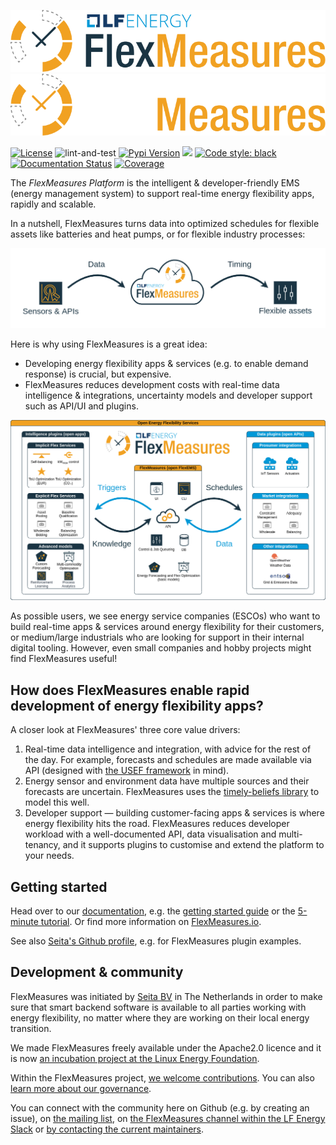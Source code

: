 ![FlexMeasures Logo Light](https://github.com/FlexMeasures/screenshots/blob/main/logo/flexmeasures-horizontal-color.svg#gh-light-mode-only)
![FlexMeasures Logo Dark](https://github.com/FlexMeasures/screenshots/blob/main/logo/flexmeasures-horizontal-dark.svg#gh-dark-mode-only)

[![License](https://img.shields.io/github/license/seitabv/flexmeasures?color=blue)](https://github.com/FlexMeasures/flexmeasures/blob/main/LICENSE)
![lint-and-test](https://github.com/FlexMeasures/flexmeasures/workflows/lint-and-test/badge.svg)
[![Pypi Version](https://img.shields.io/pypi/v/flexmeasures.svg)](https://pypi.python.org/pypi/flexmeasures)
[![](https://img.shields.io/badge/python-3.8+-blue.svg)](https://www.python.org/downloads/)
[![Code style: black](https://img.shields.io/badge/code%20style-black-000000.svg)](https://github.com/psf/black)
[![Documentation Status](https://readthedocs.org/projects/flexmeasures/badge/?version=latest)](https://flexmeasures.readthedocs.io/en/latest/?badge=latest)
[![Coverage](https://coveralls.io/repos/github/FlexMeasures/flexmeasures/badge.svg)](https://coveralls.io/github/FlexMeasures/flexmeasures)

The *FlexMeasures Platform* is the intelligent & developer-friendly EMS (energy management system) to support real-time energy flexibility apps, rapidly and scalable. 

In a nutshell, FlexMeasures turns data into optimized schedules for flexible assets like batteries and heat pumps, or for flexible industry processes:

![The most simple view of FlexMeasures, turning data into schedules](https://raw.githubusercontent.com/FlexMeasures/screenshots/main/architecture/simple-flexEMS.png)


Here is why using FlexMeasures is a great idea:

- Developing energy flexibility apps & services (e.g. to enable demand response) is crucial, but expensive.
- FlexMeasures reduces development costs with real-time data intelligence & integrations, uncertainty models and developer support such as API/UI and plugins.

![High-level overview of FlexMeasures as an EMS for energy flexibility apps, using plugins to fit a given use case](https://raw.githubusercontent.com/FlexMeasures/screenshots/main/architecture/overview-flexEMS.png)

As possible users, we see energy service companies (ESCOs) who want to build real-time apps & services around energy flexibility for their customers, or medium/large industrials who are looking for support in their internal digital tooling. However, even small companies and hobby projects might find FlexMeasures useful! 


## How does FlexMeasures enable rapid development of energy flexibility apps?

A closer look at FlexMeasures' three core value drivers:

1. Real-time data intelligence and integration, with advice for the rest of the day. For example, forecasts and schedules are made available via API (designed with [the USEF framework](https://usef.energy) in mind).
2. Energy sensor and environment data have multiple sources and their forecasts are uncertain. FlexMeasures uses the [timely-beliefs library](https://github.com/SeitaBV/timely-beliefs) to model this well.
3. Developer support ― building customer-facing apps & services is where energy flexibility hits the road. FlexMeasures reduces developer workload with a well-documented API, data visualisation and multi-tenancy, and it supports plugins to customise and extend the platform to your needs.


## Getting started

Head over to our [documentation](https://flexmeasures.readthedocs.io), e.g. the [getting started guide](https://flexmeasures.readthedocs.io/en/latest/getting-started.html) or the [5-minute tutorial](https://flexmeasures.readthedocs.io/en/latest/tut/toy-example-from-scratch.html). Or find more information on [FlexMeasures.io](https://flexmeasures.io).

See also [Seita's Github profile](https://github.com/SeitaBV), e.g. for FlexMeasures plugin examples.


## Development & community

FlexMeasures was initiated by [Seita BV](https://www.seita.nl) in The Netherlands in order to make sure that smart backend software is available to all parties working with energy flexibility, no matter where they are working on their local energy transition.

We made FlexMeasures freely available under the Apache2.0 licence and it is now [an incubation project at the Linux Energy Foundation](https://www.lfenergy.org/projects/flexmeasures/).

Within the FlexMeasures project, [we welcome contributions](https://github.com/FlexMeasures/tsc/blob/main/CONTRIBUTING.md). You can also [learn more about our governance](https://github.com/Flexmeasures/tsc/blob/main/GOVERNANCE.md).

You can connect with the community here on Github (e.g. by creating an issue), on [the mailing list](https://lists.lfenergy.org/g/flexmeasures), on [the FlexMeasures channel within the LF Energy Slack](https://slack.lfenergy.org/) or [by contacting the current maintainers](https://www.seita.nl/contact).
